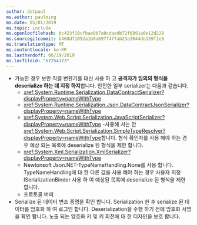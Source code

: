 ```yaml
---
author: dotpaul
ms.author: paulming
ms.date: 05/01/2019
ms.topic: include
ms.openlocfilehash: bc423f10cfbae0b7a0cdaedb72f6891a0e12d228
ms.sourcegitcommit: b468d71052a1b8a697f477ab23a3644de139f1e9
ms.translationtype: MT
ms.contentlocale: ko-KR
ms.lasthandoff: 06/19/2019
ms.locfileid: "67254373"
---
```

- 가능한 경우 보안 직렬 변환기를 대신 사용 하 고 **공격자가 임의의 형식을 deserialize 하는 데 지정 하지**합니다. 안전한 일부 serializer는 다음과 같습니다.
  - <xref:System.Runtime.Serialization.DataContractSerializer?displayProperty=nameWithType>
  - <xref:System.Runtime.Serialization.Json.DataContractJsonSerializer?displayProperty=nameWithType>
  - <xref:System.Web.Script.Serialization.JavaScriptSerializer?displayProperty=nameWithType> -사용해 서는 안 <xref:System.Web.Script.Serialization.SimpleTypeResolver?displayProperty=nameWithType>합니다. 형식 확인자를 사용 해야 하는 경우 예상 되는 목록에 deserialize 된 형식을 제한 합니다.
  - <xref:System.Xml.Serialization.XmlSerializer?displayProperty=nameWithType>
  - Newtonsoft Json.NET-TypeNameHandling.None를 사용 합니다. TypeNameHandling에 대 한 다른 값을 사용 해야 하는 경우 사용자 지정 ISerializationBinder 사용 하 여 예상된 목록에 deserialize 된 형식을 제한 합니다.
  - 프로토콜 버퍼
- Serialize 된 데이터 변조 증명을 확인 합니다. Serialization 한 후 serialize 된 데이터를 암호화 하 여 로그인 합니다. Deserialization을 수행 하기 전에 암호화 서명을 확인 합니다. 노출 되는 암호화 키 및 키 회전에 대 한 디자인을 보호 합니다.